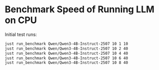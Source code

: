 # Benchmark Speed of Running LLM on CPU

Initial test runs:

```bash
just run_benchmark Qwen/Qwen3-4B-Instruct-2507 10 1 10
just run_benchmark Qwen/Qwen3-4B-Instruct-2507 10 2 40
just run_benchmark Qwen/Qwen3-4B-Instruct-2507 10 4 40
just run_benchmark Qwen/Qwen3-4B-Instruct-2507 10 6 40
just run_benchmark Qwen/Qwen3-4B-Instruct-2507 10 8 40
```
